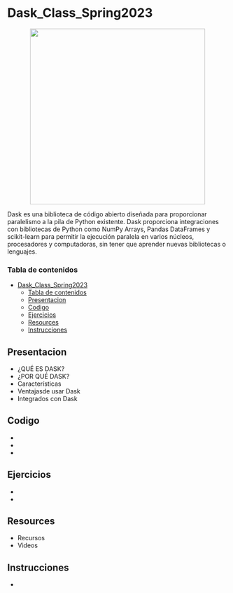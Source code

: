 # Dask_Class_Spring2023

<p align="center">
  <img width="400" height="400" src="https://seeklogo.com/images/D/dask-logo-E2158E0CA9-seeklogo.com.png">
</p>


Dask es una biblioteca de código abierto diseñada para proporcionar paralelismo a la pila de Python existente. Dask proporciona integraciones con bibliotecas de Python como NumPy Arrays, Pandas DataFrames y scikit-learn para permitir la ejecución paralela en varios núcleos, procesadores y computadoras, sin tener que aprender nuevas bibliotecas o lenguajes.

### Tabla de contenidos
- [Dask\_Class\_Spring2023](#dask_class_spring2023)
    - [Tabla de contenidos](#tabla-de-contenidos)
  - [Presentacion](#presentacion)
  - [Codigo](#codigo)
  - [Ejercicios](#ejercicios)
  - [Resources](#resources)
  - [Instrucciones](#instrucciones)


## Presentacion

- ¿QUÉ ES DASK?
- ¿POR QUÉ DASK?
- Características
- Ventajasde usar Dask
- Integrados con Dask

## Codigo

-  
-
-

## Ejercicios

- 
-

## Resources

- Recursos
- Videos

## Instrucciones

-

